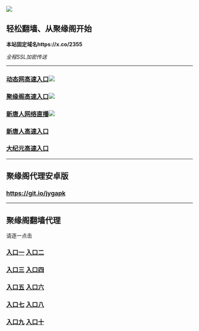 
![](https://raw.githubusercontent.com/hao369/a/master/j.jpg)



## 轻松翻墙、从聚缘阁开始

**本站固定域名https://x.co/2355**

_全程SSL加密传送_





***
### [动态网高速入口](https://gf7na4n4u2.execute-api.ap-northeast-1.amazonaws.com/3426tw3/?id=2)![](https://raw.githubusercontent.com/hao369/a/master/jygdl.gif)

### [聚缘阁高速入口]( https://prq5kkiuj7.execute-api.ap-northeast-1.amazonaws.com/ey3463b)![](https://raw.githubusercontent.com/hao369/a/master/jyg.gif)


### [新唐人网络直播](https://2euxrb1lre.execute-api.ap-northeast-1.amazonaws.com/5252523)![](https://raw.githubusercontent.com/hao369/a/master/jygtj.gif)


### [新唐人高速入口](https://gf7na4n4u2.execute-api.ap-northeast-1.amazonaws.com/3426tw3/?id=5)


### [大纪元高速入口](https://gf7na4n4u2.execute-api.ap-northeast-1.amazonaws.com/3426tw3/?id=7)



***



##  聚缘阁代理安卓版

### https://git.io/jygapk


***


## 聚缘阁翻墙代理 

请逐一点击

### **[入口一](https://f5jfy2vrvd.execute-api.ap-northeast-2.amazonaws.com/325267)** **[入口二]( https://ey60eln670.execute-api.ap-northeast-2.amazonaws.com/968852f53)**


### **[入口三](https://s3-ap-southeast-1.amazonaws.com/jyg4/jyg.html)**  **[入口四](https://s3-ap-northeast-1.amazonaws.com/jyg9/jyg.html)**

### **[入口五](https://s3.ap-south-1.amazonaws.com/jyg5/jyg.html)**  **[入口六](https://s3-us-west-2.amazonaws.com/jyg7/jyg.html)**


###  **[入口七](https://s3-us-west-1.amazonaws.com/jyg6/jyg.html)**  **[入口八](https://s3-eu-west-1.amazonaws.com/jyg8/jyg.html)**


###  **[入口九](https://s3.eu-central-1.amazonaws.com/jyg3/jyg.html)**  **[入口十](https://s3-ap-southeast-2.amazonaws.com/jyg1/jyg.html)**




